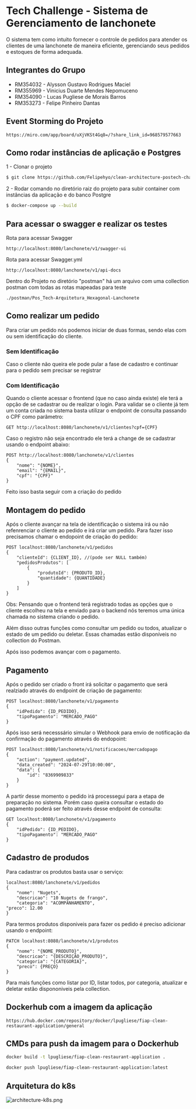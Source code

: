 # Tech Challenge - Sistema de Gerenciamento de lanchonete

O sistema tem como intuito fornecer o controle de pedidos para atender os clientes de uma lanchonete de maneira eficiente, gerenciando seus pedidos e estoques de forma adequada.

## Integrantes do Grupo
- RM354032 - Alysson Gustavo Rodrigues Maciel
- RM355969 - Vinicius Duarte Mendes Nepomuceno
- RM354090 - Lucas Pugliese de Morais Barros
- RM353273 - Felipe Pinheiro Dantas

## Event Storming do Projeto
```url
https://miro.com/app/board/uXjVKSt4Gq8=/?share_link_id=968579577663
```

## Como rodar instâncias de aplicação e Postgres

1 - Clonar o projeto
```bash
$ git clone https://github.com/Felipehyo/clean-architecture-postech-challenge-2.git
```
2 - Rodar comando no diretório raiz do projeto para subir container com instâncias da aplicação e do banco Postgre
```bash
$ docker-compose up --build
```

## Para acessar o swagger e realizar os testes
Rota para acessar Swagger
```url
http://localhost:8080/lanchonete/v1/swagger-ui
```
Rota para acessar Swagger.yml
```url
http://localhost:8080/lanchonete/v1/api-docs
```
Dentro do Projeto no diretório "postman" há um arquivo com uma collection postman com todas as rotas mapeadas para teste
```
./postman/Pos_Tech-Arquitetura_Hexagonal-Lanchonete
```

## Como realizar um pedido

Para criar um pedido nós podemos iniciar de duas formas, sendo elas com ou sem identificação do cliente.

### Sem Identificação

Caso o cliente não queira ele pode pular a fase de cadastro e continuar para o pedido sem precisar se registrar

### Com Identificação

Quando o cliente acessar o frontend (que no caso ainda existe) ele terá a opção de se cadastrar ou de realizar o login. Para
validar se o cliente já tem um conta criada no sistema basta utilizar o endpoint de consulta passando o CPF como parâmetro:

```url
GET http://localhost:8080/lanchonete/v1/clientes?cpf={CPF}
```

Caso o registro não seja encontrado ele terá a change de se cadastrar usando o endpoint abaixo:

```url
POST http://localhost:8080/lanchonete/v1/clientes
{
    "nome": "{NOME}",
    "email": "{EMAIL}",
    "cpf": "{CPF}"
}
```

Feito isso basta seguir com a criação do pedido

## Montagem do pedido

Após o cliente avançar na tela de identificação o sistema irá ou não refenrenciar o cliente ao pedido e irá criar um pedido. Para
fazer isso precisamos chamar o endopoint de criação do pedido:

```url
POST localhost:8080/lanchonete/v1/pedidos
{
    "clienteId": {CLIENT_ID}, //(pode ser NULL também)
    "pedidosProdutos": [
        {
            "produtoId": {PRODUTO_ID},
            "quantidade": {QUANTIDADE}
        }
    ]
}
```

Obs: Pensando que o frontend terá registrado todas as opções que o cliente escolheu na tela e enviado para o backend nós 
teremos uma única chamada no sistema criando o pedido.


Além disso outras funções como consultar um pedido ou todos, atualizar o estado de um pedido ou deletar. Essas chamadas
estão disponíveis no collection do Postman.

Após isso podemos avançar com o pagamento.

## Pagamento

Após o pedido ser criado o front irá solicitar o pagamento que será realziado através do endpoint de criação de pagamento:

```url
POST localhost:8080/lanchonete/v1/pagamento
{
    "idPedido": {ID_PEDIDO},
    "tipoPagamento": "MERCADO_PAGO"
}
```


Após isso será necesssário simular o Webhook para envio de notificação da confirmação do pagamento através do endopoint:

```url
POST localhost:8080/lanchonete/v1/notificacoes/mercadopago
{
    "action": "payment.updated",
    "data_created": "2024-07-29T10:00:00",
    "data": {
        "id": "8369909833"
    }
}
```

A partir desse momento o pedido irá processegui para a etapa de preparação no sistema. Porém caso queira consultar o estado
do pagamento poderá ser feito através desse endpoint de consulta:

```url
GET localhost:8080/lanchonete/v1/pagamento
{
    "idPedido": {ID_PEDIDO},
    "tipoPagamento": "MERCADO_PAGO"
}
```

## Cadastro de produdos

Para cadastrar os produtos basta usar o serviço:

```url
localhost:8080/lanchonete/v1/pedidos
{
    "nome": "Nugets",
    "descricao": "10 Nugets de frango",
    "categoria": "ACOMPANHAMENTO",
"preco": 12.00
}
```

Para termos produtos disponiveis para fazer os pedido é preciso adicionar usando o endpoint:

```url
PATCH localhost:8080/lanchonete/v1/produtos
{
    "nome": "{NOME_PRODUTO}",
    "descricao": "{DESCRIÇÃO_PRODUTO}",
    "categoria": "{CATEGORIA}",
    "preco": {PREÇO}
}
```

Para mais funções como listar por ID, listar todos, por categoria, atualizar e deletar estão dispononiveis pela collection.
## Dockerhub com a imagem da aplicação
```url
https://hub.docker.com/repository/docker/lpugliese/fiap-clean-restaurant-application/general
```

## CMDs para push da imagem para o Dockerhub
```bash
docker build -t lpugliese/fiap-clean-restaurant-application .

docker push lpugliese/fiap-clean-restaurant-application:latest
```

## Arquitetura do k8s
![architecture-k8s.png](architecture-k8s.png)